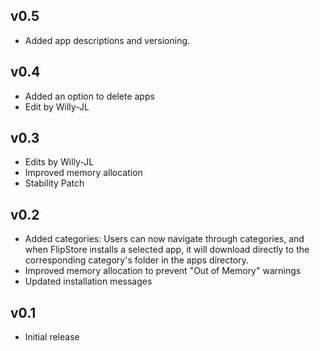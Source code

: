 ## v0.5
- Added app descriptions and versioning.

## v0.4
- Added an option to delete apps
- Edit by Willy-JL

## v0.3
- Edits by Willy-JL
- Improved memory allocation
- Stability Patch

## v0.2
- Added categories: Users can now navigate through categories, and when FlipStore installs a selected app, it will download directly to the corresponding category's folder in the apps directory.
- Improved memory allocation to prevent "Out of Memory" warnings
- Updated installation messages

## v0.1
- Initial release